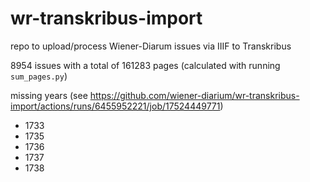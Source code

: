 # wr-transkribus-import
repo to upload/process Wiener-Diarum issues via IIIF to Transkribus

8954 issues with a total of 161283 pages
(calculated with running `sum_pages.py`)


missing years (see https://github.com/wiener-diarium/wr-transkribus-import/actions/runs/6455952221/job/17524449771)
* 1733
* 1735
* 1736
* 1737
* 1738